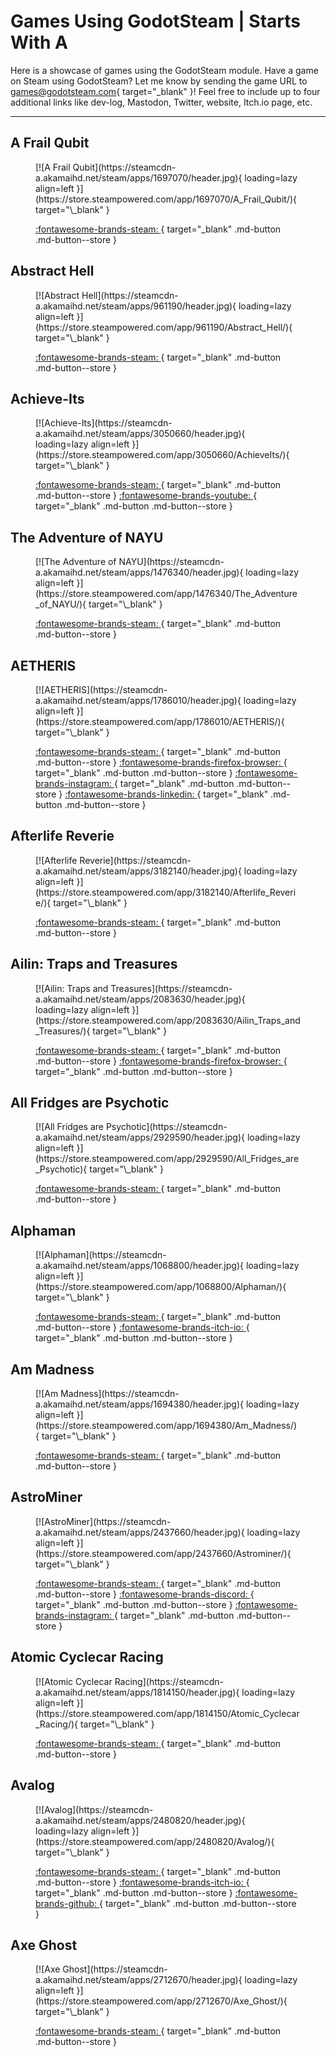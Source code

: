 # Games Using GodotSteam | Starts With A

Here is a showcase of games using the GodotSteam module. Have a game on Steam using GodotSteam? Let me know by sending the game URL to [games@godotsteam.com](mailto:games@godotsteam.com){ target="\_blank" }!  Feel free to include up to four additional links like dev-log, Mastodon, Twitter, website, Itch.io page, etc.

---

<div id="games" markdown>

## A Frail Qubit
<figure class="game" markdown>
[![A Frail Qubit](https://steamcdn-a.akamaihd.net/steam/apps/1697070/header.jpg){ loading=lazy align=left }](https://store.steampowered.com/app/1697070/A_Frail_Qubit/){ target="\_blank" }

[ :fontawesome-brands-steam: ](https://store.steampowered.com/app/1697070/A_Frail_Qubit/){ target="\_blank" .md-button .md-button--store }
</figure>

## Abstract Hell
<figure class="game" markdown>
[![Abstract Hell](https://steamcdn-a.akamaihd.net/steam/apps/961190/header.jpg){ loading=lazy align=left }](https://store.steampowered.com/app/961190/Abstract_Hell/){ target="\_blank" }

[ :fontawesome-brands-steam: ](https://store.steampowered.com/app/961190/Abstract_Hell/){ target="\_blank" .md-button .md-button--store }
</figure>

## Achieve-Its
<figure class="game" markdown>
[![Achieve-Its](https://steamcdn-a.akamaihd.net/steam/apps/3050660/header.jpg){ loading=lazy align=left }](https://store.steampowered.com/app/3050660/AchieveIts/){ target="\_blank" }

[ :fontawesome-brands-steam: ](https://store.steampowered.com/app/3050660/AchieveIts/){ target="\_blank" .md-button .md-button--store }
[ :fontawesome-brands-youtube: ](https://www.youtube.com/@Lacozy){ target="\_blank" .md-button .md-button--store }
</figure>

## The Adventure of NAYU
<figure class="game" markdown>
[![The Adventure of NAYU](https://steamcdn-a.akamaihd.net/steam/apps/1476340/header.jpg){ loading=lazy align=left }](https://store.steampowered.com/app/1476340/The_Adventure_of_NAYU/){ target="\_blank" }

[ :fontawesome-brands-steam: ](https://store.steampowered.com/app/1476340/The_Adventure_of_NAYU/){ target="\_blank" .md-button .md-button--store }
</figure>

## AETHERIS
<figure class="game" markdown>
[![AETHERIS](https://steamcdn-a.akamaihd.net/steam/apps/1786010/header.jpg){ loading=lazy align=left }](https://store.steampowered.com/app/1786010/AETHERIS/){ target="\_blank" }

[ :fontawesome-brands-steam: ](https://store.steampowered.com/app/1786010/AETHERIS/){ target="\_blank" .md-button .md-button--store }
[ :fontawesome-brands-firefox-browser: ](https://wildwits.games/){ target="\_blank" .md-button .md-button--store }
[ :fontawesome-brands-instagram: ](https://www.instagram.com/wildwitsgames/){ target="\_blank" .md-button .md-button--store }
[ :fontawesome-brands-linkedin: ](https://www.linkedin.com/company/wild-wits-games/){ target="\_blank" .md-button .md-button--store }
</figure>

## Afterlife Reverie
<figure class="game" markdown>
[![Afterlife Reverie](https://steamcdn-a.akamaihd.net/steam/apps/3182140/header.jpg){ loading=lazy align=left }](https://store.steampowered.com/app/3182140/Afterlife_Reverie/){ target="\_blank" }

[ :fontawesome-brands-steam: ](https://store.steampowered.com/app/3182140/Afterlife_Reverie/){ target="\_blank" .md-button .md-button--store }
</figure>

## Ailin: Traps and Treasures
<figure class="game" markdown>
[![Ailin: Traps and Treasures](https://steamcdn-a.akamaihd.net/steam/apps/2083630/header.jpg){ loading=lazy align=left }](https://store.steampowered.com/app/2083630/Ailin_Traps_and_Treasures/){ target="\_blank" }

[ :fontawesome-brands-steam: ](https://store.steampowered.com/app/2083630/Ailin_Traps_and_Treasures/){ target="\_blank" .md-button .md-button--store }
[ :fontawesome-brands-firefox-browser: ](https://www.forgottendreamgames.com/){ target="\_blank" .md-button .md-button--store }
</figure>

## All Fridges are Psychotic
<figure class="game" markdown>
[![All Fridges are Psychotic](https://steamcdn-a.akamaihd.net/steam/apps/2929590/header.jpg){ loading=lazy align=left }](https://store.steampowered.com/app/2929590/All_Fridges_are_Psychotic){ target="\_blank" }

[ :fontawesome-brands-steam: ](https://store.steampowered.com/app/2929590/All_Fridges_are_Psychotic
){ target="\_blank" .md-button .md-button--store }
</figure>

## Alphaman
<figure class="game" markdown>
[![Alphaman](https://steamcdn-a.akamaihd.net/steam/apps/1068800/header.jpg){ loading=lazy align=left }](https://store.steampowered.com/app/1068800/Alphaman/){ target="\_blank" }

[ :fontawesome-brands-steam: ](https://store.steampowered.com/app/1068800/Alphaman/){ target="\_blank" .md-button .md-button--store }
[ :fontawesome-brands-itch-io: ](https://yomic.itch.io/alphaman){ target="\_blank" .md-button .md-button--store }
</figure>

## Am Madness
<figure class="game" markdown>
[![Am Madness](https://steamcdn-a.akamaihd.net/steam/apps/1694380/header.jpg){ loading=lazy align=left }](https://store.steampowered.com/app/1694380/Am_Madness/){ target="\_blank" }

[ :fontawesome-brands-steam: ](https://store.steampowered.com/app/1694380/Am_Madness/){ target="\_blank" .md-button .md-button--store }
</figure>

## AstroMiner
<figure class="game" markdown>
[![AstroMiner](https://steamcdn-a.akamaihd.net/steam/apps/2437660/header.jpg){ loading=lazy align=left }](https://store.steampowered.com/app/2437660/Astrominer/){ target="\_blank" }

[ :fontawesome-brands-steam: ](https://store.steampowered.com/app/2437660/Astrominer/){ target="\_blank" .md-button .md-button--store }
[ :fontawesome-brands-discord: ](https://discord.com/invite/eBUx9XXkcs){ target="\_blank" .md-button .md-button--store }
[ :fontawesome-brands-instagram: ](https://www.instagram.com/astrominergame/){ target="\_blank" .md-button .md-button--store }
</figure>

## Atomic Cyclecar Racing
<figure class="game" markdown>
[![Atomic Cyclecar Racing](https://steamcdn-a.akamaihd.net/steam/apps/1814150/header.jpg){ loading=lazy align=left }](https://store.steampowered.com/app/1814150/Atomic_Cyclecar_Racing/){ target="\_blank" }

[ :fontawesome-brands-steam: ](https://store.steampowered.com/app/1814150/Atomic_Cyclecar_Racing/){ target="\_blank" .md-button .md-button--store }
</figure>

## Avalog
<figure class="game" markdown>
[![Avalog](https://steamcdn-a.akamaihd.net/steam/apps/2480820/header.jpg){ loading=lazy align=left }](https://store.steampowered.com/app/2480820/Avalog/){ target="\_blank" }

[ :fontawesome-brands-steam: ](https://store.steampowered.com/app/2480820/Avalog/){ target="\_blank" .md-button .md-button--store }
[ :fontawesome-brands-itch-io: ](https://avaloggames.itch.io/){ target="\_blank" .md-button .md-button--store }
[ :fontawesome-brands-github: ](https://github.com/rmdocherty/Avalog_){ target="\_blank" .md-button .md-button--store }
</figure>

## Axe Ghost
<figure class="game" markdown>
[![Axe Ghost](https://steamcdn-a.akamaihd.net/steam/apps/2712670/header.jpg){ loading=lazy align=left }](https://store.steampowered.com/app/2712670/Axe_Ghost/){ target="\_blank" }

[ :fontawesome-brands-steam: ](https://store.steampowered.com/app/2712670/Axe_Ghost/){ target="\_blank" .md-button .md-button--store }
</figure>

</div>
